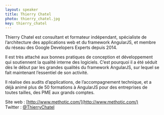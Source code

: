 ```yaml
---
layout: speaker
title: Thierry Chatel
photo: thierry_chatel.jpg
key: thierry_chatel
---
```


Thierry Chatel est consultant et formateur indépendant, spécialiste de l’architecture des applications web et du framework AngularJS, et membre du réseau des Google Developers Experts depuis 2014.

Il est très attaché aux bonnes pratiques de conception et développement qui soutiennent la qualité interne des logiciels. C’est pourquoi il a été séduit dès le début par les grandes qualités du framework AngularJS, sur lequel se fait maintenant l’essentiel de son activité.

Il réalise des audits d’applications, de l’accompagnement technique, et a déjà animé plus de 50 formations à AngularJS pour des entreprises de toutes tailles, des PME aux grands comptes.

Site web : [http://www.methotic.com/](http://www.methotic.com/)<br />
Twitter : [@ThierryChatel](http://twitter.com/ThierryChatel)